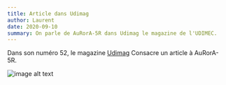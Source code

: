 ```yaml
---
title: Article dans Udimag
author: Laurent
date: 2020-09-10
summary: On parle de AuRorA-5R dans Udimag le magazine de l'UDIMEC.
---
```


Dans son numéro 52, le magazine [Udimag](https://www.udimec.fr/sites/default/files/udimag_52_planche_bd.pdf) Consacre un article à AuRorA-5R.

![image alt text](/images/Article_dans_Udimag.md0.png)
